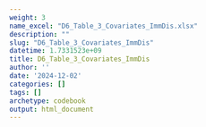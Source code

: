 ```yaml
---
weight: 3
name_excel: "D6_Table_3_Covariates_ImmDis.xlsx"
description: ""
slug: "D6_Table_3_Covariates_ImmDis"
datetime: 1.7331523e+09
title: D6_Table_3_Covariates_ImmDis
author: ''
date: '2024-12-02'
categories: []
tags: []
archetype: codebook
output: html_document
---
```


<div class="tabcontent"></div>
